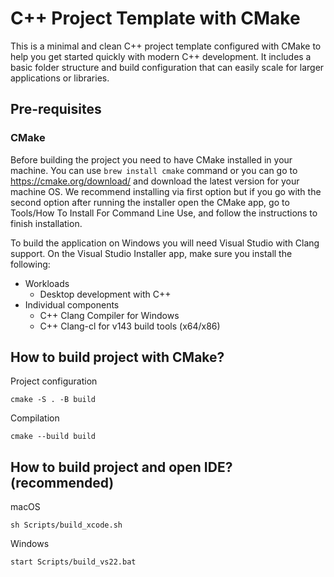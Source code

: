 # C++ Project Template with CMake

This is a minimal and clean C++ project template configured with CMake to help you get started quickly with modern C++ development. It includes a basic folder structure and build configuration that can easily scale for larger applications or libraries.

## Pre-requisites

### CMake

Before building the project you need to have CMake installed in your machine. You can use `brew install cmake` command or you can go to https://cmake.org/download/ and download the latest version for your machine OS. We recommend installing via first option but if you go with the second option after running the installer open the CMake app, go to Tools/How To Install For Command Line Use, and follow the instructions to finish installation.

To build the application on Windows you will need Visual Studio with Clang support. On the Visual Studio Installer app, make sure you install the following:

* Workloads
    * Desktop development with C++
* Individual components
    * C++ Clang Compiler for Windows
    * C++ Clang-cl for v143 build tools (x64/x86)

## How to build project with CMake?

Project configuration
```
cmake -S . -B build
```

Compilation
```
cmake --build build
```

## How to build project and open IDE? (recommended)

macOS
```
sh Scripts/build_xcode.sh
```

Windows
```
start Scripts/build_vs22.bat
```
